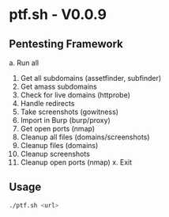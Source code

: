 # ptf.sh - V0.0.9
## Pentesting Framework
a. Run all
1. Get all subdomains (assetfinder, subfinder)
2. Get amass subdomains
3. Check for live domains (httprobe)
4. Handle redirects
5. Take screenshots (gowitness)
6. Import in Burp (burp/proxy)
7. Get open ports (nmap)
8. Cleanup all files (domains/screenshots)
9. Cleanup files (domains)
10. Cleanup screenshots
11. Cleanup open ports (nmap)
x. Exit

## Usage
```bash
./ptf.sh <url>
```
